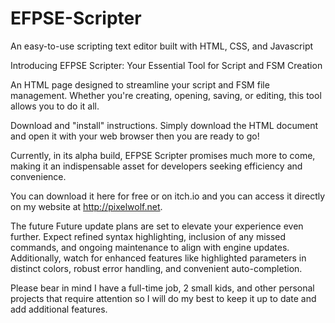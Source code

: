 # EFPSE-Scripter
An easy-to-use scripting text editor built with HTML, CSS, and Javascript 

Introducing EFPSE Scripter: Your Essential Tool for Script and FSM Creation 

An HTML page designed to streamline your script and FSM file management. Whether you're creating, opening, saving, or editing, this tool allows you to do it all. 

Download and "install" instructions. 
Simply download the HTML document and open it with your web browser then you are ready to go!

Currently, in its alpha build, EFPSE Scripter promises much more to come, making it an indispensable asset for developers seeking efficiency and convenience. 

You can download it here for free or on itch.io and you can access it directly on my website at http://pixelwolf.net.

The future
Future update plans are set to elevate your experience even further. Expect refined syntax highlighting, inclusion of any missed commands, and ongoing maintenance to align with engine updates. Additionally, watch for enhanced features like highlighted parameters in distinct colors, robust error handling, and convenient auto-completion.

Please bear in mind I have a full-time job, 2 small kids, and other personal projects that require attention so I will do my best to keep it up to date and add additional features. 
